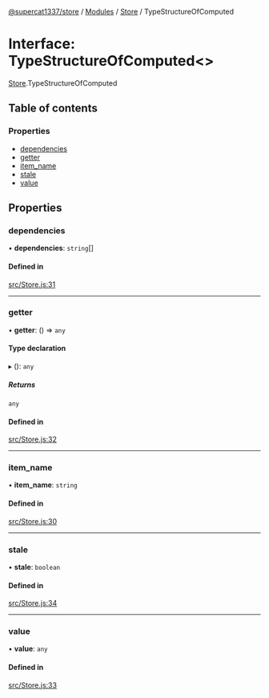 [@supercat1337/store](../README.md) / [Modules](../modules.md) / [Store](../modules/Store.md) / TypeStructureOfComputed

# Interface: TypeStructureOfComputed\<\>

[Store](../modules/Store.md).TypeStructureOfComputed

## Table of contents

### Properties

- [dependencies](Store.TypeStructureOfComputed.md#dependencies)
- [getter](Store.TypeStructureOfComputed.md#getter)
- [item\_name](Store.TypeStructureOfComputed.md#item_name)
- [stale](Store.TypeStructureOfComputed.md#stale)
- [value](Store.TypeStructureOfComputed.md#value)

## Properties

### dependencies

• **dependencies**: `string`[]

#### Defined in

[src/Store.js:31](https://github.com/supercat911/store/blob/4ce2690b02438d095cf78c7e6db397219c282c9d/src/Store.js#L31)

___

### getter

• **getter**: () => `any`

#### Type declaration

▸ (): `any`

##### Returns

`any`

#### Defined in

[src/Store.js:32](https://github.com/supercat911/store/blob/4ce2690b02438d095cf78c7e6db397219c282c9d/src/Store.js#L32)

___

### item\_name

• **item\_name**: `string`

#### Defined in

[src/Store.js:30](https://github.com/supercat911/store/blob/4ce2690b02438d095cf78c7e6db397219c282c9d/src/Store.js#L30)

___

### stale

• **stale**: `boolean`

#### Defined in

[src/Store.js:34](https://github.com/supercat911/store/blob/4ce2690b02438d095cf78c7e6db397219c282c9d/src/Store.js#L34)

___

### value

• **value**: `any`

#### Defined in

[src/Store.js:33](https://github.com/supercat911/store/blob/4ce2690b02438d095cf78c7e6db397219c282c9d/src/Store.js#L33)
